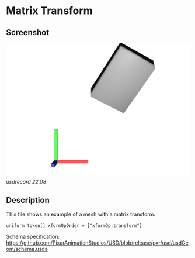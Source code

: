 # Matrix Transform

## Screenshot

![screenshot](screenshots/matrix_transform_usdrecord_22.08.png)
_usdrecord 22.08_

## Description

This file shows an example of a mesh with a matrix transform.

```usda
uniform token[] xformOpOrder = ["xformOp:transform"]
```

Schema specification: <https://github.com/PixarAnimationStudios/USD/blob/release/pxr/usd/usdGeom/schema.usda>
